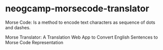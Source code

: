 # neogcamp-morsecode-translator

Morse Code: Is a method to encode text characters as sequence of dots and dashes.

Morse Translator: A Translation Web App to Convert English Sentences to Morse Code Representation
